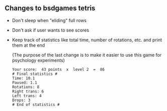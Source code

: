 ## Changes to bsdgames tetris

- Don't sleep when "eliding" full rows

- Don't ask if user wants to see scores

- Keep track of statistics like total time, number of rotations, etc. and print them at the end

  (The purpose of the last change is to make it easier to use this game for psychology experiments)

      Your score:  43 points  x  level 2  =  86
      # Final statistics #
      Time: 10.1
      Paused: 1.1
      Rotations: 8
      Right trans: 6
      Left trans: 4
      Drops: 3
      # End of statistics #
